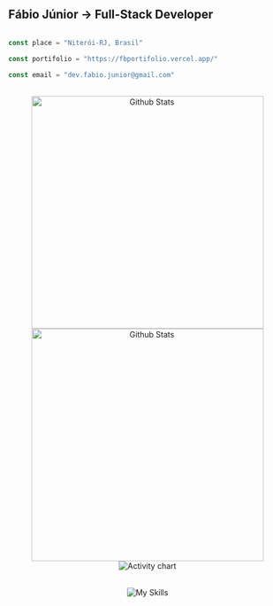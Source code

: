 Fábio Júnior → Full-Stack Developer
------------------------

```javascript

const place = "Niterói-RJ, Brasil"

const portifolio = "https://fbportifolio.vercel.app/"

const email = "dev.fabio.junior@gmail.com"

```
<br/> 
<div align="center"> 
  <picture>
    <source media="(prefers-color-scheme: dark)" width="420px" srcset="https://github-readme-streak-stats-matipl01.vercel.app/?user=fabiojr0&background=0d1117&border=0d1117&ring=9b59b6&fire=fff&currStreakNum=fff&sideNums=9b59b6&currStreakLabel=9b59b6&sideLabels=eee&dates=bbb" /> 
    <img width="420px" alt="Github Stats" src="https://github-readme-streak-stats.herokuapp.com/?user=fabiojr0&ring=9b59b6&fire=9b59b6&currStreakNum=9b59b6&sideNums=9b59b6&currStreakLabel=9b59b6&sideLabels=6e6e6e&dates=999&hide_border=true" />
  </picture>
  <img width="420px" alt="Github Stats" src="https://github-readme-stats-matipl01.vercel.app/api?username=fabiojr0&count_private=true&show_icons=true&title_color=9b59b6&icon_color=9b59b6&bg_color=60,0d1117,0d1117&hide_border=true&text_color=ffffff&border_radius=5"/>
  <br> 
  <picture> 
    <source media="(prefers-color-scheme: dark)" srcset="https://github-readme-activity-graph.vercel.app/graph?username=fabiojr0&bg_color=0d1117&color=c39bd3&line=9b59b6&point=fff&hide_border=true&custom_title=Activity%20Chart" /> 
    <img alt="Activity chart" src="https://github-readme-activity-graph.cyclic.app/graph?username=fabiojr0&bg_color=fefefe&color=7d3c98&line=9b59b6&point=8e44ad&hide_border=true&custom_title=Activity%20Chart" /> 
  </picture>
<br/>


<br/>



![My Skills](https://skillicons.dev/icons?i=react,tailwindcss,typescript,js,html,css,java,php,laravel,py,cs,mysql)

</div>


